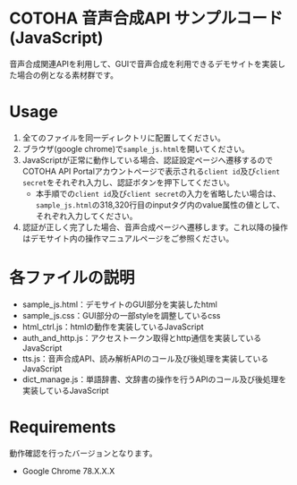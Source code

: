 COTOHA 音声合成API サンプルコード(JavaScript)
====
音声合成関連APIを利用して、GUIで音声合成を利用できるデモサイトを実装した場合の例となる素材群です。

# Usage
1. 全てのファイルを同一ディレクトリに配置してください。
1. ブラウザ(google chrome)で`sample_js.html`を開いてください。
1. JavaScriptが正常に動作している場合、認証設定ページへ遷移するのでCOTOHA API Portalアカウントページで表示される`client id`及び`client secret`をそれぞれ入力し、認証ボタンを押下してください。
    - 本手順での`client id`及び`client secret`の入力を省略したい場合は、`sample_js.html`の318,320行目のinputタグ内のvalue属性の値として、それぞれ入力してください。
1. 認証が正しく完了した場合、音声合成ページへ遷移します。これ以降の操作はデモサイト内の操作マニュアルページをご参照ください。

# 各ファイルの説明
- sample_js.html：デモサイトのGUI部分を実装したhtml
- sample_js.css：GUI部分の一部styleを調整しているcss
- html_ctrl.js：htmlの動作を実装しているJavaScript
- auth_and_http.js：アクセストークン取得とhttp通信を実装しているJavaScript
- tts.js：音声合成API、読み解析APIのコール及び後処理を実装しているJavaScript
- dict_manage.js：単語辞書、文辞書の操作を行うAPIのコール及び後処理を実装しているJavaScript

# Requirements
動作確認を行ったバージョンとなります。
- Google Chrome 78.X.X.X